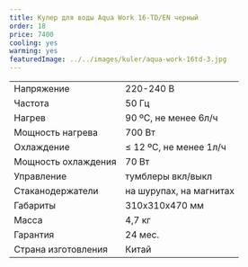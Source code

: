 ```yaml
---
title: Кулер для воды Aqua Work 16-TD/EN черный
order: 18
price: 7400
cooling: yes
warming: yes
featuredImage: ../../images/kuler/aqua-work-16td-3.jpg
---
```


<table>
<tr><td>Напряжение</td><td>220-240 В</td></tr>
<tr><td>Частота</td><td>50 Гц</td></tr>
<tr><td>Нагрев</td><td>90 ºС, не менее 6л/ч</td></tr>
<tr><td>Мощность нагрева</td><td>700 Вт</td></tr>
<tr><td>Охлаждение</td><td>≤ 12 ºС, не менее 1л/ч</td></tr>
<tr><td>Мощность охлаждения</td><td>70 Вт</td></tr>
<tr><td>Управление</td><td>тумблеры вкл/выкл</td></tr>
<tr><td>Стаканодержатели</td><td>на шурупах, на магнитах</td></tr>
<tr><td>Габариты</td><td>310x310x470 мм</td></tr>
<tr><td>Масса</td><td>4,7 кг</td></tr>
<tr><td>Гарантия</td><td>24 мес.</td></tr>
<tr><td>Страна изготовления</td><td>Китай</td></tr>
</table>
